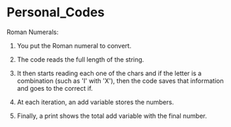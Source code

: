 # Personal_Codes

Roman Numerals:

  1. You put the Roman numeral to convert.

  2. The code reads the full length of the string.

  3. It then starts reading each one of the chars and if the letter is a combination (such as 'I' with 'X'), then the code saves that information and goes to the correct if.

  4. At each iteration, an add variable stores the numbers.

  5. Finally, a print shows the total add variable with the final number.
